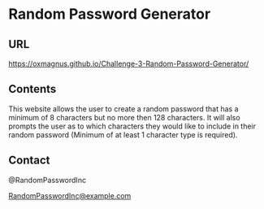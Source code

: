 # Random Password Generator

## URL
https://oxmagnus.github.io/Challenge-3-Random-Password-Generator/

##

## Contents
This website allows the user to create a random password that has a minimum of 8 characters but no more then 128 characters. It will also prompts the user as to which characters they would like to include in their random password (Minimum of at least 1 character type is required). 
##

## Contact

@RandomPasswordInc

RandomPasswordInc@example.com
##